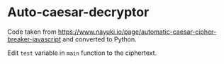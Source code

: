 # Auto-caesar-decryptor

Code taken from https://www.nayuki.io/page/automatic-caesar-cipher-breaker-javascript and converted to Python.

Edit `test` variable in `main` function to the ciphertext.
